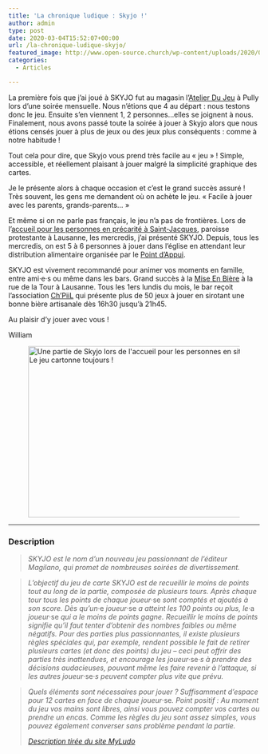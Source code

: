 ```yaml
---
title: 'La chronique ludique : Skyjo !'
author: admin
type: post
date: 2020-03-04T15:52:07+00:00
url: /la-chronique-ludique-skyjo/
featured_image: http://www.open-source.church/wp-content/uploads/2020/03/31249.png
categories:
  - Articles

---
```

La première fois que j’ai joué à SKYJO fut au magasin l’[Atelier Du Jeu][1] à Pully lors d’une soirée mensuelle. Nous n’étions que 4 au départ : nous testons donc le jeu. Ensuite s’en viennent 1, 2 personnes…elles se joignent à nous. Finalement, nous avons passé toute la soirée à jouer à Skyjo alors que nous étions censés jouer à plus de jeux ou des jeux plus conséquents : comme à notre habitude !

<!--more-->

Tout cela pour dire, que Skyjo vous prend très facile au « jeu » ! Simple, accessible, et réellement plaisant à jouer malgré la simplicité graphique des cartes.

Je le présente alors à chaque occasion et c’est le grand succès assuré ! Très souvent, les gens me demandent où on achète le jeu. « Facile à jouer avec les parents, grands-parents… »

Et même si on ne parle pas français, le jeu n’a pas de frontières. Lors de l’[accueil pour les personnes en précarité à Saint-Jacques][2], paroisse protestante à Lausanne, les mercredis, j’ai présenté SKYJO. Depuis, tous les mercredis, on est 5 à 6 personnes à jouer dans l’église en attendant leur distribution alimentaire organisée par le [Point d’Appui][3].

SKYJO est vivement recommandé pour animer vos moments en famille, entre ami·e·s ou même dans les bars. Grand succès à la [Mise En Bière][4] à la rue de la Tour à Lausanne. Tous les 1ers lundis du mois, le bar reçoit l’association [Ch’PiiL][5] qui présente plus de 50 jeux à jouer en sirotant une bonne bière artisanale dès 16h30 jusqu’à 21h45.

Au plaisir d’y jouer avec vous !

William 

<div class="wp-block-image">
  <figure class="aligncenter is-resized"><a href="https://www.open-source.church/wp-content/uploads/2020/03/20200122_162059.jpg"><img src="https://www.open-source.church/wp-content/uploads/2020/03/20200122_162059.jpg" alt="Une partie de Skyjo lors de l'accueil pour les personnes en situation de précarité. Le jeu cartonne toujours !" class="wp-image-29585" width="560" height="343" /></a></figure>
</div>

<hr class="wp-block-separator is-style-wide" />

### Description

<blockquote class="wp-block-quote">
  <p>
    <em>SKYJO est le nom d&rsquo;un nouveau jeu passionnant de l&rsquo;éditeur Magilano, qui promet de nombreuses soirées de divertissement.</em>
  </p>
</blockquote>

<blockquote class="wp-block-quote">
  <p>
    <em>L&rsquo;objectif du jeu de carte SKYJO est de recueillir le moins de points tout au long de la partie, composée de plusieurs tours. Après chaque tour tous les points de chaque joueur</em>·se<em> sont comptés et ajoutés à son score. Dès qu&rsquo;un</em>·e<em> joueur</em>·se<em> a atteint les 100 points ou plus, le</em>·a<em> joueur</em>·se<em> qui a le moins de points gagne. Recueillir le moins de points signifie qu&rsquo;il faut tenter d&rsquo;obtenir des nombres faibles ou même négatifs. Pour des parties plus passionnantes, il existe plusieurs règles spéciales qui, par exemple, rendent possible le fait de retirer plusieurs cartes (et donc des points) du jeu &#8211; ceci peut offrir des parties très inattendues, et encourage les joueur</em>·se·<em>s à prendre des décisions audacieuses, pouvant même les faire revenir à l&rsquo;attaque, si les autres joueur</em>·se·<em>s peuvent compter plus vite que prévu.</em>
  </p>
</blockquote>

<blockquote class="wp-block-quote">
  <p>
    <em>Quels éléments sont nécessaires pour jouer ? Suffisamment d&rsquo;espace pour 12 cartes en face de chaque joueur</em>·se<em>. Point positif : Au moment du jeu vos mains sont libres, ainsi vous pouvez compter vos cartes ou prendre un encas. Comme les règles du jeu sont assez simples, vous pouvez également converser sans problème pendant la partie.</em><br />
  </p>
  
  <cite><a href="https://www.myludo.fr/#!/game/skyjo-31249">Description tirée du site MyLudo </a></cite>
</blockquote>

 [1]: https://www.atelier-jeu.ch
 [2]: https://www.open-source.church/accueil-alimentaire/
 [3]: http://www.eglisemigrationvd.com/wpweb/?page_id=113
 [4]: https://lamise.ch/fr/
 [5]: http://www.chpiil.ch/